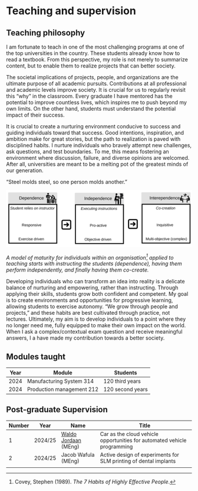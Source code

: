 

# Teaching and supervision

## Teaching philosophy

I am fortunate to teach in one of the most challenging programs at one of the top universities in the country. These students already know how to read a textbook. From this perspective, my role is not merely to summarize content, but to enable them to realize projects that can better society.

The societal implications of projects, people, and organizations are the ultimate purpose of all academic pursuits. Contributions at all professional and academic levels improve society. It is crucial for us to regularly revisit this “why” in the classroom. Every graduate I have mentored has the potential to improve countless lives, which inspires me to push beyond my own limits. On the other hand, students must understand the potential impact of their success.

It is crucial to create a nurturing environment conducive to success and guiding individuals toward that success. Good intentions, inspiration, and ambition make for great stories, but the path to realization is paved with disciplined habits. I nurture individuals who bravely attempt new challenges, ask questions, and test boundaries. To me, this means fostering an environment where discussion, failure, and diverse opinions are welcomed. After all, universities are meant to be a melting pot of the greatest minds of our generation.

“Steel molds steel, so one person molds another.”

![](Cocreation.svg)

*A model of maturity for individuals within an organisation[^Covey] applied to teaching starts with instructing the students (dependence),  having them perform independently, and finally having them co-create.*

[^Covey]: Covey, Stephen (1989). *The 7 Habits of Highly Effective People*.

Developing individuals who can transform an idea into reality is a delicate balance of nurturing and empowering, rather than instructing. Through applying their skills, students grow both confident and competent. My goal is to create environments and opportunities for progressive learning, allowing students to exercise autonomy. “We grow through people and projects,” and these habits are best cultivated through practice, not lectures. Ultimately, my aim is to develop individuals to a point where they no longer need me, fully equipped to make their own impact on the world. When I ask a complex/contextual exam question and receive meaningful answers, I a have made my contribution towards a better society.

## Modules taught

| Year | Module                   | Students        |
| ---- | ------------------------ | --------------- |
| 2024 | Manufacturing System 314 | 120 third years |
| 2024 | Production management 212 | 120 second years |

## Post-graduate Supervision

| Number | Year    | Name                 | Title                                                        |
| ------ | ------- | -------------------- | ------------------------------------------------------------ |
| 1      | 2024/25 | [Waldo Jordaan](https://www.linkedin.com/in/jordaanw/) (MEng) | Car as the cloud vehicle opportunities for automated vehicle programming |
| 2      | 2024/25 | Jacob Wafula (MEng)  | Active design of experiments for SLM printing of dental implants |
|        |         |                      |                                                              |

